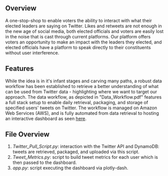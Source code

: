 ## Overview
A one-stop-shop to enable voters the ability to interact with what their elected leaders are saying on Twitter. Likes and retweets are not enough in the new age of social media, both elected officials and voters are easily lost in the noise that is cast through current platforms. Our platform offers voters an opportunity to make an impact with the leaders they elected, and elected officials have a platform to speak directly to their constituents without user interference.

## Features
While the idea is in it's infant stages and carving many paths, a robust data workflow has been established to retrieve a better understanding of what can be used from Twitter data - highlighting where we want to target our approach. The data workflow, as depicted in "Data_Workflow.pdf" features a full stack setup to enable daily retrieval, packaging, and storage of specified users' tweets on Twitter. The workflow is managed on Amazon Web Services (AWS), and is fully automated from data retrieval to hosting an interactive dashboard as seen [here](http://52.204.49.146:8050/). 

## File Overview

1. *Twitter_Pull_Script.py*: interaction with the Twitter API and DynamoDB: tweets are retrieved, packaged, and uploaded via this script.
2. *Tweet_Metrics.py*: script to build tweet metrics for each user which is then passed to the dashboard.
3. *app.py*: script executing the dashboard via plotly-dash.
